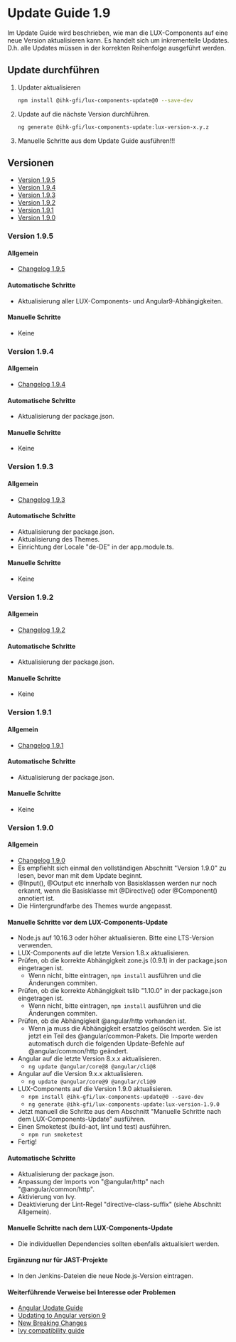 # Update Guide 1.9

Im Update Guide wird beschrieben, wie man die LUX-Components auf eine neue Version aktualisieren kann.
Es handelt sich um inkrementelle Updates. D.h. alle Updates müssen in der korrekten Reihenfolge
ausgeführt werden.

## Update durchführen

1. Updater aktualisieren

   ```bash
   npm install @ihk-gfi/lux-components-update@0 --save-dev
   ```

1. Update auf die nächste Version durchführen.

   ```bash
   ng generate @ihk-gfi/lux-components-update:lux-version-x.y.z
   ```

1. Manuelle Schritte aus dem Update Guide ausführen!!!

## Versionen

- [Version 1.9.5](#version-195)
- [Version 1.9.4](#version-194)
- [Version 1.9.3](#version-193)
- [Version 1.9.2](#version-192)
- [Version 1.9.1](#version-191)
- [Version 1.9.0](#version-190)

### Version 1.9.5

#### Allgemein

- [Changelog 1.9.5](https://github.com/IHK-GfI/lux-components/releases/tag/1.9.5)

#### Automatische Schritte

- Aktualisierung aller LUX-Components- und Angular9-Abhängigkeiten.

#### Manuelle Schritte

- Keine

### Version 1.9.4

#### Allgemein

- [Changelog 1.9.4](https://github.com/IHK-GfI/lux-components/releases/tag/1.9.4)

#### Automatische Schritte

- Aktualisierung der package.json.

#### Manuelle Schritte

- Keine

### Version 1.9.3

#### Allgemein

- [Changelog 1.9.3](https://github.com/IHK-GfI/lux-components/releases/tag/1.9.3)

#### Automatische Schritte

- Aktualisierung der package.json.
- Aktualisierung des Themes.
- Einrichtung der Locale "de-DE" in der app.module.ts.

#### Manuelle Schritte

- Keine

### Version 1.9.2

#### Allgemein

- [Changelog 1.9.2](https://github.com/IHK-GfI/lux-components/releases/tag/1.9.2)

#### Automatische Schritte

- Aktualisierung der package.json.

#### Manuelle Schritte

- Keine

### Version 1.9.1

#### Allgemein

- [Changelog 1.9.1](https://github.com/IHK-GfI/lux-components/releases/tag/1.9.1)

#### Automatische Schritte

- Aktualisierung der package.json.

#### Manuelle Schritte

- Keine

### Version 1.9.0

#### Allgemein

- [Changelog 1.9.0](https://github.com/IHK-GfI/lux-components/releases/tag/1.9.0)
- Es empfiehlt sich einmal den vollständigen Abschnitt "Version 1.9.0" zu lesen, bevor man mit dem Update beginnt.
- @Input(), @Output etc innerhalb von Basisklassen werden nur noch erkannt, wenn die Basisklasse mit @Directive()
  oder @Component() annotiert ist.
- Die Hintergrundfarbe des Themes wurde angepasst.

#### Manuelle Schritte vor dem LUX-Components-Update

- Node.js auf 10.16.3 oder höher aktualisieren. Bitte eine LTS-Version verwenden.
- LUX-Components auf die letzte Version 1.8.x aktualisieren.
- Prüfen, ob die korrekte Abhängigkeit zone.js (0.9.1) in der package.json eingetragen ist.
  - Wenn nicht, bitte eintragen, `npm install` ausführen und die Änderungen commiten.
- Prüfen, ob die korrekte Abhängigkeit tslib "1.10.0" in der package.json eingetragen ist.
  - Wenn nicht, bitte eintragen, `npm install` ausführen und die Änderungen commiten.
- Prüfen, ob die Abhängigkeit @angular/http vorhanden ist.
  - Wenn ja muss die Abhängigkeit ersatzlos gelöscht werden. Sie ist jetzt ein Teil des @angular/common-Pakets.
    Die Importe werden automatisch durch die folgenden Update-Befehle auf @angular/common/http geändert.
- Angular auf die letzte Version 8.x.x aktualisieren.
  - `ng update @angular/core@8 @angular/cli@8`
- Angular auf die Version 9.x.x aktualisieren.
  - `ng update @angular/core@9 @angular/cli@9`
- LUX-Components auf die Version 1.9.0 aktualisieren.
  - `npm install @ihk-gfi/lux-components-update@0 --save-dev`
  - `ng generate @ihk-gfi/lux-components-update:lux-version-1.9.0`
- Jetzt manuell die Schritte aus dem Abschnitt "Manuelle Schritte nach dem LUX-Components-Update" ausführen.
- Einen Smoketest (build-aot, lint und test) ausführen.
  - `npm run smoketest`
- Fertig!

#### Automatische Schritte

- Aktualisierung der package.json.
- Anpassung der Imports von "@angular/http" nach "@angular/common/http".
- Aktivierung von Ivy.
- Deaktivierung der Lint-Regel "directive-class-suffix" (siehe Abschnitt Allgemein).

#### Manuelle Schritte nach dem LUX-Components-Update

- Die individuellen Dependencies sollten ebenfalls aktualisiert werden.

#### Ergänzung nur für JAST-Projekte

- In den Jenkins-Dateien die neue Node.js-Version eintragen.

#### Weiterführende Verweise bei Interesse oder Problemen

- [Angular Update Guide](https://update.angular.io/#8.0:9.0l3)
- [Updating to Angular version 9](https://angular.io/guide/updating-to-version-9)
- [New Breaking Changes](https://angular.io/guide/updating-to-version-9#new-breaking-changes)
- [Ivy compatibility guide](https://angular.io/guide/ivy-compatibility)

